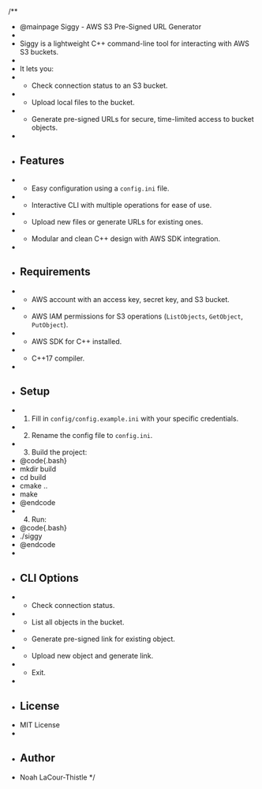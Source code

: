 /**
 * @mainpage Siggy - AWS S3 Pre-Signed URL Generator
 *
 * Siggy is a lightweight C++ command-line tool for interacting with AWS S3 buckets.
 *
 * It lets you:
 * - Check connection status to an S3 bucket.
 * - Upload local files to the bucket.
 * - Generate pre-signed URLs for secure, time-limited access to bucket objects.
 *
 * ## Features
 * - Easy configuration using a `config.ini` file.
 * - Interactive CLI with multiple operations for ease of use.
 * - Upload new files or generate URLs for existing ones.
 * - Modular and clean C++ design with AWS SDK integration.
 *
 * ## Requirements
 * - AWS account with an access key, secret key, and S3 bucket.
 * - AWS IAM permissions for S3 operations (`ListObjects`, `GetObject`, `PutObject`).
 * - AWS SDK for C++ installed.
 * - C++17 compiler.
 *
 * ## Setup
 * 1. Fill in `config/config.example.ini` with your specific credentials.
 * 2. Rename the config file to `config.ini`.
 * 3. Build the project:
 *    @code{.bash}
 *    mkdir build
 *    cd build
 *    cmake ..
 *    make
 *    @endcode
 * 4. Run:
 *    @code{.bash}
 *    ./siggy
 *    @endcode
 *
 * ## CLI Options
 * - Check connection status.
 * - List all objects in the bucket.
 * - Generate pre-signed link for existing object.
 * - Upload new object and generate link.
 * - Exit.
 *
 * ## License
 * MIT License
 *
 * ## Author
 * Noah LaCour-Thistle
 */
